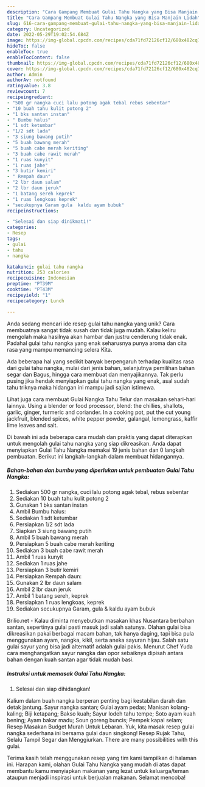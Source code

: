```yaml
---
description: "Cara Gampang Membuat Gulai Tahu Nangka yang Bisa Manjain Lidah"
title: "Cara Gampang Membuat Gulai Tahu Nangka yang Bisa Manjain Lidah"
slug: 616-cara-gampang-membuat-gulai-tahu-nangka-yang-bisa-manjain-lidah
category: Uncategorized
date: 2022-05-29T19:02:54.684Z
image: https://img-global.cpcdn.com/recipes/cda71fd72126cf12/680x482cq70/gulai-tahu-nangka-foto-resep-utama.jpg
hideToc: false
enableToc: true
enableTocContent: false
thumbnail: https://img-global.cpcdn.com/recipes/cda71fd72126cf12/680x482cq70/gulai-tahu-nangka-foto-resep-utama.jpg
cover: https://img-global.cpcdn.com/recipes/cda71fd72126cf12/680x482cq70/gulai-tahu-nangka-foto-resep-utama.jpg
author: Admin
authorAv: notfound
ratingvalue: 3.8
reviewcount: 7
recipeingredient:
- "500 gr nangka cuci lalu potong agak tebal rebus sebentar"
- "10 buah tahu kulit potong 2"
- "1 bks santan instan"
- " Bumbu halus"
- "1 sdt ketumbar"
- "1/2 sdt lada"
- "3 siung bawang putih"
- "5 buah bawang merah"
- "5 buah cabe merah keriting"
- "3 buah cabe rawit merah"
- "1 ruas kunyit"
- "1 ruas jahe"
- "3 butir kemiri"
- " Rempah daun"
- "2 lbr daun salam"
- "2 lbr daun jeruk"
- "1 batang sereh keprek"
- "1 ruas lengkoas keprek"
- "secukupnya Garam gula  kaldu ayam bubuk"
recipeinstructions:

- "Selesai dan siap dinikmati!"
categories:
- Resep
tags:
- gulai
- tahu
- nangka

katakunci: gulai tahu nangka 
nutrition: 253 calories
recipecuisine: Indonesian
preptime: "PT39M"
cooktime: "PT43M"
recipeyield: "1"
recipecategory: Lunch

---
```





Anda sedang mencari ide resep gulai tahu nangka yang unik? Cara membuatnya sangat tidak susah dan tidak juga mudah. Kalau keliru mengolah maka hasilnya akan hambar dan justru cenderung tidak enak. Padahal gulai tahu nangka yang enak seharusnya punya aroma dan cita rasa yang mampu memancing selera Kita.





Ada beberapa hal yang sedikit banyak berpengaruh terhadap kualitas rasa dari gulai tahu nangka, mulai dari jenis bahan, selanjutnya pemilihan bahan segar dan Bagus, hingga cara membuat dan menyajikannya. Tak perlu pusing jika hendak menyiapkan gulai tahu nangka yang enak,      asal sudah tahu triknya maka hidangan ini mampu jadi sajian istimewa.














Lihat juga cara membuat Gulai Nangka Tahu Telur dan masakan sehari-hari lainnya. Using a blender or food processor, blend: the chillies, shallots, garlic, ginger, turmeric and coriander. In a cooking pot, put the cut young jackfruit, blended spices, white pepper powder, galangal, lemongrass, kaffir lime leaves and salt.






Di bawah ini ada beberapa cara mudah dan praktis yang dapat diterapkan untuk mengolah gulai tahu nangka yang siap dikreasikan. Anda dapat menyiapkan Gulai Tahu Nangka memakai 19 jenis bahan dan 0 langkah pembuatan. Berikut ini langkah-langkah dalam membuat hidangannya.

<!--inarticleads1-->

##### Bahan-bahan dan bumbu yang diperlukan untuk pembuatan Gulai Tahu Nangka:

1. Sediakan 500 gr nangka, cuci lalu potong agak tebal, rebus sebentar
1. Sediakan 10 buah tahu kulit potong 2
1. Gunakan 1 bks santan instan
1. Ambil  Bumbu halus:
1. Sediakan 1 sdt ketumbar
1. Persiapkan 1/2 sdt lada
1. Siapkan 3 siung bawang putih
1. Ambil 5 buah bawang merah
1. Persiapkan 5 buah cabe merah keriting
1. Sediakan 3 buah cabe rawit merah
1. Ambil 1 ruas kunyit
1. Sediakan 1 ruas jahe
1. Persiapkan 3 butir kemiri
1. Persiapkan  Rempah daun:
1. Gunakan 2 lbr daun salam
1. Ambil 2 lbr daun jeruk
1. Ambil 1 batang sereh, keprek
1. Persiapkan 1 ruas lengkoas, keprek
1. Sediakan secukupnya Garam, gula &amp; kaldu ayam bubuk


Brilio.net - Kalau diminta menyebutkan masakan khas Nusantara berbahan santan, sepertinya gulai pasti masuk jadi salah satunya. Olahan gulai bisa dikreasikan pakai berbagai macam bahan, tak hanya daging, tapi bisa pula menggunakan ayam, nangka, kikil, serta aneka sayuran hijau. Salah satu gulai sayur yang bisa jadi alternatif adalah gulai pakis. Menurut Chef Yuda cara menghangatkan sayur nangka dan opor sebaiknya dipisah antara bahan dengan kuah santan agar tidak mudah basi. 

<!--inarticleads2-->

##### Instruksi untuk memasak Gulai Tahu Nangka:


1. Selesai dan siap dihidangkan!

Kalium dalam buah nangka berperan penting bagi kestabilan darah dan detak jantung. Sayur nangka santan; Gulai ayam pedas; Manisan kolang-kaling; Biji ketapang; Bakso kuah; Sayur lodeh tahu tempe; Soto ayam kuah bening; Ayam bakar madu; Soun goreng buncis; Pempek kapal selam; Resep Masakan Budget Murah Untuk Lebaran. Yuk, kita masak resep gulai nangka sederhana ini bersama gulai daun singkong! Resep Rujak Tahu, Selalu Tampil Segar dan Menggiurkan. There are many possibilities with this gulai. 

Terima kasih telah menggunakan resep yang tim kami tampilkan di halaman ini. Harapan kami, olahan Gulai Tahu Nangka yang mudah di atas dapat membantu kamu menyiapkan makanan yang lezat untuk keluarga/teman ataupun menjadi inspirasi untuk berjualan makanan. Selamat mencoba!
